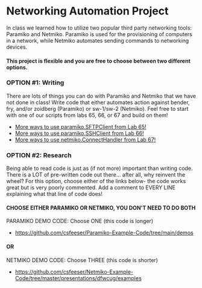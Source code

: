 # Networking Automation Project

In class we learned how to utilize two popular third party networking tools: Paramiko and Netmiko. Paramiko is used for the provisioning of computers in a network, while Netmiko automates sending commands to networking devices.

#### This project is flexible and you are free to choose between two different options.

### OPTION #1: Writing

There are lots of things you can do with Paramiko and Netmiko that we have not done in class! Write code that either automates action against bender, fry, and/or zoidberg (Paramiko) or sw-1/sw-2 (Netmiko). Feel free to start with one of our scripts from labs 65, 66, or 67 and build on them!

- [More ways to use paramiko.SFTPClient from Lab 65!](https://docs.paramiko.org/en/stable/api/sftp.html)
- [More ways to use paramiko.SSHClient from Lab 66!](https://docs.paramiko.org/en/stable/api/client.html)
- [More ways to use netmiko.ConnectHandler from Lab 67!](https://pyneng.readthedocs.io/en/latest/book/18_ssh_telnet/netmiko.html)

### OPTION #2: Research

Being able to read code is just as (if not more) important than writing code. There is a LOT of pre-written code out there... after all, why reinvent the wheel? For this option, choose either of the links below- the code works great but is very poorly commented.
Add a comment to EVERY LINE explaining what that line of code does!

#### CHOOSE EITHER PARAMIKO OR NETMIKO, YOU DON'T NEED TO DO BOTH

PARAMIKO DEMO CODE: Choose ONE (this code is longer)  
- https://github.com/csfeeser/Paramiko-Example-Code/tree/main/demos

#### OR

NETMIKO DEMO CODE: Choose THREE (this code is shorter)  
- https://github.com/csfeeser/Netmiko-Example-Code/tree/master/presentations/dfwcug/examples
